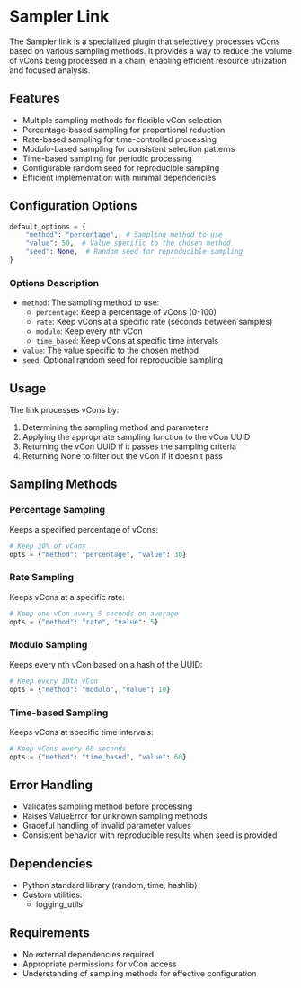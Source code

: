 # Sampler Link

The Sampler link is a specialized plugin that selectively processes vCons based on various sampling methods. It provides a way to reduce the volume of vCons being processed in a chain, enabling efficient resource utilization and focused analysis.

## Features

- Multiple sampling methods for flexible vCon selection
- Percentage-based sampling for proportional reduction
- Rate-based sampling for time-controlled processing
- Modulo-based sampling for consistent selection patterns
- Time-based sampling for periodic processing
- Configurable random seed for reproducible sampling
- Efficient implementation with minimal dependencies

## Configuration Options

```python
default_options = {
    "method": "percentage",  # Sampling method to use
    "value": 50,  # Value specific to the chosen method
    "seed": None,  # Random seed for reproducible sampling
}
```

### Options Description

- `method`: The sampling method to use:
  - `percentage`: Keep a percentage of vCons (0-100)
  - `rate`: Keep vCons at a specific rate (seconds between samples)
  - `modulo`: Keep every nth vCon
  - `time_based`: Keep vCons at specific time intervals
- `value`: The value specific to the chosen method
- `seed`: Optional random seed for reproducible sampling

## Usage

The link processes vCons by:
1. Determining the sampling method and parameters
2. Applying the appropriate sampling function to the vCon UUID
3. Returning the vCon UUID if it passes the sampling criteria
4. Returning None to filter out the vCon if it doesn't pass

## Sampling Methods

### Percentage Sampling

Keeps a specified percentage of vCons:
```python
# Keep 30% of vCons
opts = {"method": "percentage", "value": 30}
```

### Rate Sampling

Keeps vCons at a specific rate:
```python
# Keep one vCon every 5 seconds on average
opts = {"method": "rate", "value": 5}
```

### Modulo Sampling

Keeps every nth vCon based on a hash of the UUID:
```python
# Keep every 10th vCon
opts = {"method": "modulo", "value": 10}
```

### Time-based Sampling

Keeps vCons at specific time intervals:
```python
# Keep vCons every 60 seconds
opts = {"method": "time_based", "value": 60}
```

## Error Handling

- Validates sampling method before processing
- Raises ValueError for unknown sampling methods
- Graceful handling of invalid parameter values
- Consistent behavior with reproducible results when seed is provided

## Dependencies

- Python standard library (random, time, hashlib)
- Custom utilities:
  - logging_utils

## Requirements

- No external dependencies required
- Appropriate permissions for vCon access
- Understanding of sampling methods for effective configuration 